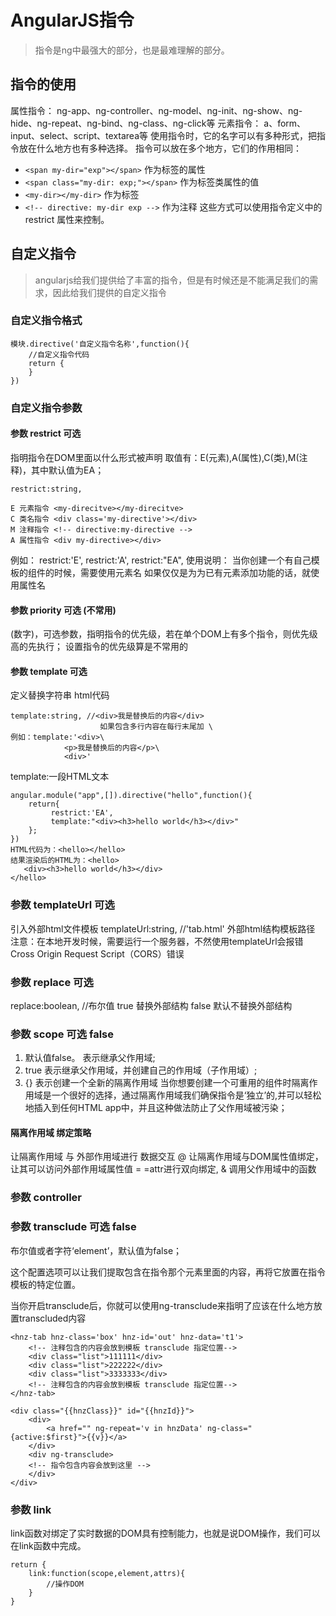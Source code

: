 # AngularJS指令
> 指令是ng中最强大的部分，也是最难理解的部分。

## 指令的使用
属性指令：
ng-app、ng-controller、ng-model、ng-init、ng-show、ng-hide、ng-repeat、ng-bind、ng-class、ng-click等
元素指令：
a、form、input、select、script、textarea等
使用指令时，它的名字可以有多种形式，把指令放在什么地方也有多种选择。
指令可以放在多个地方，它们的作用相同：

- `<span my-dir="exp"></span>` 作为标签的属性
- `<span class="my-dir: exp;"></span>` 作为标签类属性的值
- `<my-dir></my-dir>` 作为标签
- `<!-- directive: my-dir exp -->` 作为注释
这些方式可以使用指令定义中的 restrict 属性来控制。

## 自定义指令
> angularjs给我们提供给了丰富的指令，但是有时候还是不能满足我们的需求，因此给我们提供的自定义指令


### 自定义指令格式
```
模块.directive('自定义指令名称',function(){
	//自定义指令代码
	return {
	}
})
```

### 自定义指令参数

#### 参数 restrict 可选
指明指令在DOM里面以什么形式被声明
取值有：E(元素),A(属性),C(类),M(注释)，其中默认值为EA；
```
restrict:string, 

E 元素指令 <my-direcitve></my-direcitve>
C 类名指令 <div class='my-directive'></div>
M 注释指令 <!-- directive:my-directive -->
A 属性指令 <div my-directive></div>
```

例如： restrict:'E',  restrict:'A',  restrict:"EA",
使用说明：
当你创建一个有自己模板的组件的时候，需要使用元素名
如果仅仅是为为已有元素添加功能的话，就使用属性名
#### 参数 priority 可选 (不常用)
(数字)，可选参数，指明指令的优先级，若在单个DOM上有多个指令，则优先级高的先执行；
设置指令的优先级算是不常用的 	
#### 参数 template 可选
定义替换字符串 html代码
```
template:string, //<div>我是替换后的内容</div>
					如果包含多行内容在每行末尾加 \
例如：template:'<div>\
			<p>我是替换后的内容</p>\
			<div>'
```
template:一段HTML文本
```
angular.module("app",[]).directive("hello",function(){
    return{
         restrict:'EA',
         template:"<div><h3>hello world</h3></div>"
    };
})
HTML代码为：<hello></hello>
结果渲染后的HTML为：<hello>
   <div><h3>hello world</h3></div>
</hello>
```
### 参数 templateUrl 可选 
引入外部html文件模板
templateUrl:string, //'tab.html'  外部html结构模板路径
注意：在本地开发时候，需要运行一个服务器，不然使用templateUrl会报错 Cross Origin Request Script（CORS）错误
### 参数 replace 可选
replace:boolean,  //布尔值 
true  替换外部结构
false 默认不替换外部结构

### 参数 scope 可选 false
1. 默认值false。
表示继承父作用域;
2. true
表示继承父作用域，并创建自己的作用域（子作用域）;
3. {}
表示创建一个全新的隔离作用域
当你想要创建一个可重用的组件时隔离作用域是一个很好的选择，通过隔离作用域我们确保指令是‘独立’的,并可以轻松地插入到任何HTML app中，并且这种做法防止了父作用域被污染；

#### 隔离作用域 绑定策略
让隔离作用域 与 外部作用域进行 数据交互
@ 让隔离作用域与DOM属性值绑定，让其可以访问外部作用域属性值
= =attr进行双向绑定,
& 调用父作用域中的函数

### 参数 controller

### 参数 transclude 可选 false
布尔值或者字符‘element’，默认值为false；

这个配置选项可以让我们提取包含在指令那个元素里面的内容，再将它放置在指令模板的特定位置。

当你开启transclude后，你就可以使用ng-transclude来指明了应该在什么地方放置transcluded内容
```
<hnz-tab hnz-class='box' hnz-id='out' hnz-data='t1'>
	<!-- 注释包含的内容会放到模板 transclude 指定位置-->
	<div class="list">111111</div>
	<div class="list">222222</div>
	<div class="list">3333333</div>	
	<!-- 注释包含的内容会放到模板 transclude 指定位置-->
</hnz-tab>

<div class="{{hnzClass}}" id="{{hnzId}}">
	<div>
		<a href="" ng-repeat='v in hnzData' ng-class="{active:$first}">{{v}}</a>
	</div>
	<div ng-transclude>
	<!-- 指令包含内容会放到这里 -->	
	</div>
</div>
```
### 参数 link 
link函数对绑定了实时数据的DOM具有控制能力，也就是说DOM操作，我们可以在link函数中完成。
```
return {
    link:function(scope,element,attrs){
        //操作DOM
    }
}
```
